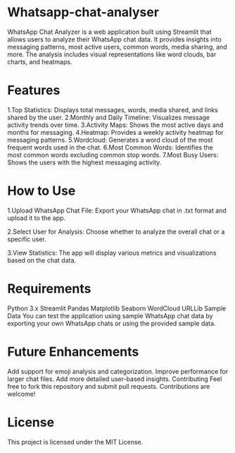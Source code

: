 # Whatsapp-chat-analyser

WhatsApp Chat Analyzer is a web application built using Streamlit that allows users to analyze their WhatsApp chat data. It provides insights into messaging patterns, most active users, common words, media sharing, and more. The analysis includes visual representations like word clouds, bar charts, and heatmaps.

# Features
1.Top Statistics: Displays total messages, words, media shared, and links shared by the user.
2.Monthly and Daily Timeline: Visualizes message activity trends over time.
3.Activity Maps: Shows the most active days and months for messaging.
4.Heatmap: Provides a weekly activity heatmap for messaging patterns.
5.Wordcloud: Generates a word cloud of the most frequent words used in the chat.
6.Most Common Words: Identifies the most common words excluding common stop words.
7.Most Busy Users: Shows the users with the highest messaging activity.

# How to Use
1.Upload WhatsApp Chat File: Export your WhatsApp chat in .txt format and upload it to the app.

2.Select User for Analysis: Choose whether to analyze the overall chat or a specific user.

3.View Statistics: The app will display various metrics and visualizations based on the chat data.


# Requirements
Python 3.x
Streamlit
Pandas
Matplotlib
Seaborn
WordCloud
URLLib
Sample Data
You can test the application using sample WhatsApp chat data by exporting your own WhatsApp chats or using the provided sample data.

# Future Enhancements
Add support for emoji analysis and categorization.
Improve performance for larger chat files.
Add more detailed user-based insights.
Contributing
Feel free to fork this repository and submit pull requests. Contributions are welcome!

# License
This project is licensed under the MIT License.
